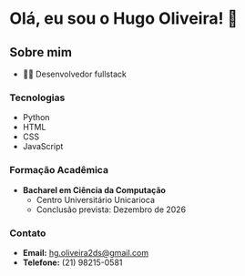 # Olá, eu sou o Hugo Oliveira! 👋

## Sobre mim
- 👨‍💻 Desenvolvedor fullstack

### Tecnologias
  - Python
  - HTML 
  - CSS 
  - JavaScript

### Formação Acadêmica
- **Bacharel em Ciência da Computação**
  - Centro Universitário Unicarioca
  - Conclusão prevista: Dezembro de 2026

### Contato
- **Email:** hg.oliveira2ds@gmail.com
- **Telefone:** (21) 98215-0581

  
